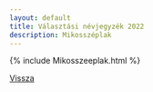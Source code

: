 ```yaml
---
layout: default
title: Választási névjegyzék 2022
description: Mikosszéplak
---
```


{% include Mikosszeeplak.html %}

[Vissza](./)